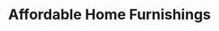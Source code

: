 ---
title: "Affordable Home Furnishings"
url: /monroe/affordable-home-furnishings/
shop: storage rental
---